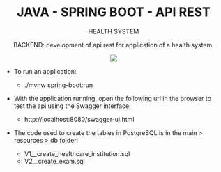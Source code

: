 <h1 align="center">JAVA - SPRING BOOT - API REST</h1>
<p align="center">
 HEALTH SYSTEM
</p>


<p align="center">
BACKEND: development of api rest for application of a health system.
</p>

<p align="center">
<img src="http://img.shields.io/static/v1?label=STATUS&message=UNDER%20DEVELOPMENT&color=GREEN&style=for-the-badge"/>
</p>

- To run an application:

  - ./mvnw spring-boot:run

- With the application running, open the following url in the browser to test the api using the Swagger interface:
  - http://localhost:8080/swagger-ui.html
  
- The code used to create the tables in PostgreSQL is in the main > resources > db folder:
  - V1__create_healthcare_institution.sql
  - V2__create_exam.sql
